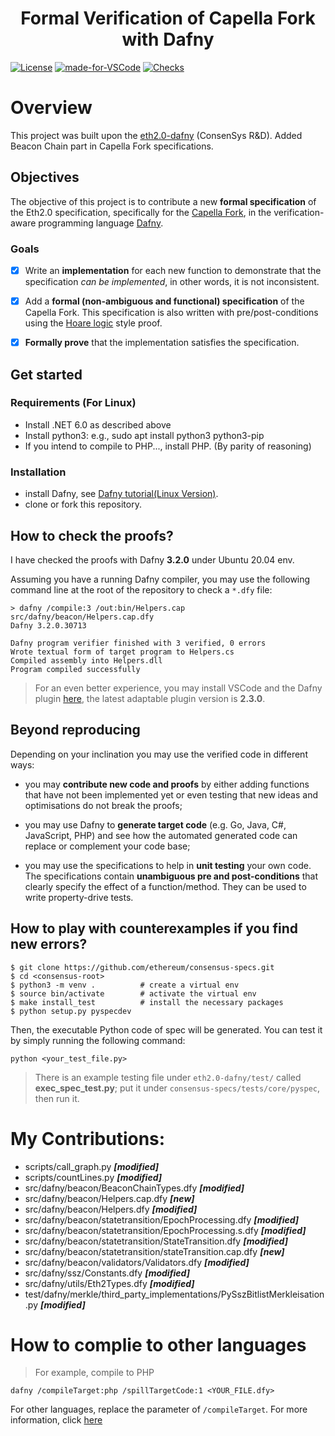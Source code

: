 <h1 align="center">Formal Verification of Capella Fork with Dafny</h1>

[![License](https://img.shields.io/badge/License-Apache%202.0-blue.svg)](https://opensource.org/licenses/Apache-2.0) 
[![made-for-VSCode](https://img.shields.io/badge/Made%20for-VSCode-1f425f.svg)](https://code.visualstudio.com/)
[![Checks](https://img.shields.io/badge/DafnyVerify-Verified-darkgreen.svg)](https://shields.io/) 
  

# Overview 

This project was built upon the [eth2.0-dafny](https://github.com/ConsenSys/eth2.0-dafny) (ConsenSys R&D). Added Beacon Chain part in Capella Fork specifications.

## Objectives

The objective of this project is to contribute a new **formal specification** of the Eth2.0 specification, specifically for the [Capella Fork](https://github.com/ethereum/consensus-specs/blob/dev/specs/capella/beacon-chain.md), in the verification-aware programming language [Dafny](https://github.com/dafny-lang/dafny/wiki).

### Goals

- [x] Write an **implementation** for each new function to demonstrate that the specification _can be implemented_, in other words, it is not inconsistent.

- [x] Add a **formal (non-ambiguous and functional) specification** of the Capella Fork.
This specification is also written with pre/post-conditions using the [Hoare logic](https://en.wikipedia.org/wiki/Hoare_logic) style proof.

- [x] **Formally prove** that the implementation satisfies the specification.


## Get started
### Requirements (For Linux)
- Install .NET 6.0 as described above
- Install python3: e.g., sudo apt install python3 python3-pip
- If you intend to compile to PHP..., install PHP. (By parity of reasoning)

### Installation
- install Dafny, see [Dafny tutorial(Linux Version)](https://github.com/dafny-lang/dafny/wiki/INSTALL#linux-source).
- clone or fork this repository.


## How to check the proofs?

I have checked the proofs with Dafny **3.2.0** under Ubuntu 20.04 env.

Assuming you have a running Dafny compiler, you may use the following command line at the root of the repository to check a `*.dfy` file:
```
> dafny /compile:3 /out:bin/Helpers.cap src/dafny/beacon/Helpers.cap.dfy
Dafny 3.2.0.30713

Dafny program verifier finished with 3 verified, 0 errors
Wrote textual form of target program to Helpers.cs
Compiled assembly into Helpers.dll
Program compiled successfully
```

> For an even  better experience, you may install VSCode and the Dafny plugin [here](https://marketplace.visualstudio.com/items?itemName=dafny-lang.ide-vscode), the latest adaptable plugin version is **2.3.0**.

## Beyond reproducing

Depending on your inclination you may use the verified code in different ways:

* you may **contribute new code and proofs** by either adding functions that have not been implemented yet or even testing that new ideas and optimisations do not break the proofs;

* you may use Dafny to **generate target code** (e.g. Go, Java, C#, JavaScript, PHP) and see how the automated generated code can replace or complement your code base;

* you may use the specifications to help in **unit testing** your own code. The specifications contain **unambiguous pre and post-conditions** that clearly specify the effect of a function/method.  They can be used to write property-drive tests.


## How to play with counterexamples if you find new errors?

```
$ git clone https://github.com/ethereum/consensus-specs.git
$ cd <consensus-root>
$ python3 -m venv .          # create a virtual env
$ source bin/activate        # activate the virtual env
$ make install_test          # install the necessary packages
$ python setup.py pyspecdev
```
Then, the executable Python code of spec will be generated. You can test it by simply running the following command:

` python <your_test_file.py> `

> There is an example testing file under `eth2.0-dafny/test/` called **exec_spec_test.py**; put it under `consensus-specs/tests/core/pyspec`, then run it.

# My Contributions:
- scripts/call_graph.py **_[modified]_**
- scripts/countLines.py **_[modified]_**
- src/dafny/beacon/BeaconChainTypes.dfy **_[modified]_**
- src/dafny/beacon/Helpers.cap.dfy **_[new]_**
- src/dafny/beacon/Helpers.dfy **_[modified]_**
- src/dafny/beacon/statetransition/EpochProcessing.dfy **_[modified]_**
- src/dafny/beacon/statetransition/EpochProcessing.s.dfy **_[modified]_**
- src/dafny/beacon/statetransition/StateTransition.dfy **_[modified]_**
- src/dafny/beacon/statetransition/stateTransition.cap.dfy **_[new]_**
- src/dafny/beacon/validators/Validators.dfy **_[modified]_**
- src/dafny/ssz/Constants.dfy **_[modified]_**
- src/dafny/utils/Eth2Types.dfy **_[modified]_**
- test/dafny/merkle/third_party_implementations/PySszBitlistMerkleisation.py **_[modified]_**

# How to complie to other languages
> For example, compile to PHP

`dafny /compileTarget:php /spillTargetCode:1 <YOUR_FILE.dfy>`

For other languages, replace the parameter of `/compileTarget`.
For more information, click [here](https://dafny.org/latest/toc)





